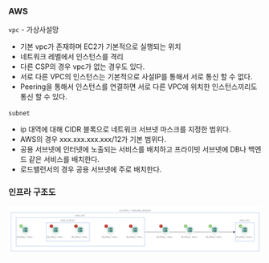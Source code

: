 ### AWS

`vpc` - 가상사설망
- 기본 vpc가 존재하며 EC2가 기본적으로 실행되는 위치
- 네트워크 레벨에서 인스턴스를 격리
- 다른 CSP의 경우 vpc가 없는 경우도 있다.
- 서로 다른 VPC의 인스턴스는 기본적으로 사설IP를 통해서 서로 통신 할 수 없다.
- Peering을 통해서 인스턴스를 연결하면 서로 다른 VPC에 위치한 인스턴스끼리도 통신 할 수 있다.


`subnet`
- ip 대역에 대해 CIDR 블록으로 네트워크 서브넷 마스크를 지정한 범위다.
- AWS의 경우 xxx.xxx.xxx.xxx/12가 기본 범위다.
- 공용 서브넷에 인터넷에 노출되는 서비스를 배치하고 프라이빗 서브넷에 DB나 백엔드 같은 서비스를 배치한다.
- 로드밸런서의 경우 공용 서브넷에 주로 배치한다.


### 인프라 구조도
<img src="./infra_aws.png">